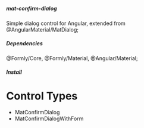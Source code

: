 ##### mat-confirm-dialog
  Simple dialog control for Angular, extended from @AngularMaterial/MatDialog;
##### Dependencies
 @Formly/Core, @Formly/Material, @Angular/Material; 
##### Install 
# Control Types 
  * MatConfirmDialog 
  * MatConfirmDialogWithForm  


